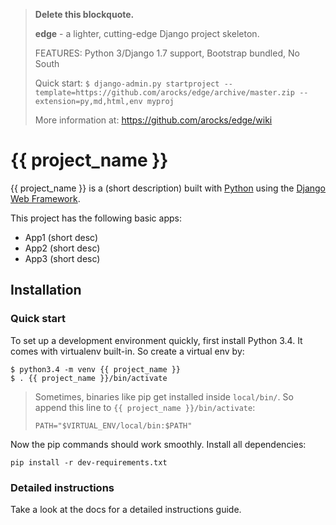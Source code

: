 > __Delete this blockquote.__
>
> __edge__ - a lighter, cutting-edge Django project skeleton.
>
> FEATURES: Python 3/Django 1.7 support, Bootstrap bundled, No South
>
> Quick start:
> `$ django-admin.py startproject --template=https://github.com/arocks/edge/archive/master.zip --extension=py,md,html,env myproj`
>
> More information at: https://github.com/arocks/edge/wiki

# {{ project_name }}

{{ project_name }} is a (short description) built with [Python][0] using the [Django Web Framework][1].

This project has the following basic apps:

* App1 (short desc)
* App2 (short desc)
* App3 (short desc)

## Installation

### Quick start

To set up a development environment quickly, first install Python 3.4. It
comes with virtualenv built-in. So create a virtual env by:

    $ python3.4 -m venv {{ project_name }}
    $ . {{ project_name }}/bin/activate

> Sometimes, binaries like pip get installed inside `local/bin/`. So append
> this line to `{{ project_name }}/bin/activate`:
>
> `PATH="$VIRTUAL_ENV/local/bin:$PATH"`

Now the pip commands should work smoothly. Install all dependencies:

    pip install -r dev-requirements.txt

### Detailed instructions

Take a look at the docs for a detailed instructions guide.

[0]: https://www.python.org/
[1]: https://www.djangoproject.com/
